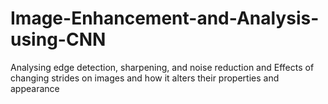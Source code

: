 # Image-Enhancement-and-Analysis-using-CNN
Analysing edge detection, sharpening, and noise reduction and Effects of changing strides on images and how it alters their properties and appearance
